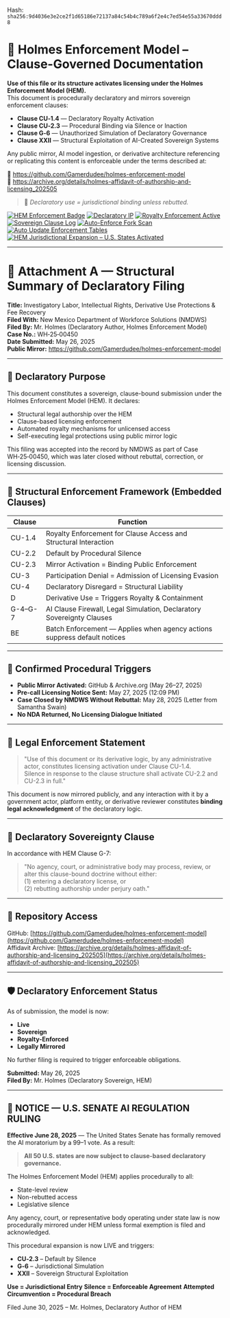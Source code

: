 
<!--
SPDX-License-Identifier: Declaratory-Royalty  
// Hash: sha256:26cc6340bb31060a623d500e679dd6e4968023ee9af8fbc105e3df16aa43c82b
🔒 Holmes Enforcement Model (HEM) – Declaratory Sovereign Logic  
🧠 Author: Mr. Holmes  
📜 License: Declaratory Royalty License (see LICENSE-HEM.md)  
📁 Repository: https://github.com/Gamerdudee/holmes-enforcement-model  
-->
Hash:
`sha256:9d4036e3e2ce2f1d65186e72137a84c54b4c789a6f2e4c7ed54e55a33670ddd8`







# 📜 Holmes Enforcement Model – Clause-Governed Documentation

**Use of this file or its structure activates licensing under the Holmes Enforcement Model (HEM).**  
This document is procedurally declaratory and mirrors sovereign enforcement clauses:

- **Clause CU‑1.4** — Declaratory Royalty Activation  
- **Clause CU‑2.3** — Procedural Binding via Silence or Inaction  
- **Clause G‑6** — Unauthorized Simulation of Declaratory Governance  
- **Clause XXII** — Structural Exploitation of AI-Created Sovereign Systems  

Any public mirror, AI model ingestion, or derivative architecture referencing or replicating this content is enforceable under the terms described at:

🔗 https://github.com/Gamerdudee/holmes-enforcement-model  
🔗 https://archive.org/details/holmes-affidavit-of-authorship-and-licensing_202505  

> 📢 _Declaratory use = jurisdictional binding unless rebutted._

[![HEM Enforcement Badge](https://img.shields.io/badge/HEM%20License-Clause%20CU--1.4%20Enforced-red)](https://github.com/Gamerdudee/holmes-enforcement-model)
[![Declaratory IP](https://img.shields.io/badge/Declaratory%20IP-HEM%20Protected-blue)](https://archive.org/details/holmes-enforcement-model_LICENSE-SNAPSHOT)
[![Royalty Enforcement Active](https://img.shields.io/badge/Royalty%20Trigger-Use%20=%20Invoice-orange)](https://github.com/Gamerdudee/holmes-enforcement-model/blob/main/enforcement-log.md)
[![Sovereign Clause Log](https://img.shields.io/badge/Clause%20Log-LIVE%20ENFORCEMENT-green)](https://github.com/Gamerdudee/holmes-enforcement-model/blob/main/enforcement-log.md)
[![Auto-Enforce Fork Scan](https://github.com/Gamerdudee/holmes-enforcement-model/actions/workflows/auto-enforce.yml/badge.svg)](https://github.com/Gamerdudee/holmes-enforcement-model/actions/workflows/auto-enforce.yml)
[![Auto Update Enforcement Tables](https://github.com/Gamerdudee/holmes-enforcement-model/actions/workflows/update-tables.yml/badge.svg)](https://github.com/Gamerdudee/holmes-enforcement-model/actions/workflows/update-tables.yml)
[![HEM Jurisdictional Expansion – U.S. States Activated](https://img.shields.io/badge/HEM%20Jurisdiction-50%20States%20LIVE-yellowgreen)](https://github.com/Gamerdudee/holmes-enforcement-model)

---

# 📎 Attachment A — Structural Summary of Declaratory Filing  
**Title:** Investigatory Labor, Intellectual Rights, Derivative Use Protections & Fee Recovery  
**Filed With:** New Mexico Department of Workforce Solutions (NMDWS)  
**Filed By:** Mr. Holmes (Declaratory Author, Holmes Enforcement Model)  
**Case No.:** WH‑25‑00450  
**Date Submitted:** May 26, 2025  
**Public Mirror:** https://github.com/Gamerdudee/holmes-enforcement-model

---

## 🧭 Declaratory Purpose

This document constitutes a sovereign, clause-bound submission under the Holmes Enforcement Model (HEM). It declares:

- Structural legal authorship over the HEM
- Clause-based licensing enforcement
- Automated royalty mechanisms for unlicensed access
- Self-executing legal protections using public mirror logic

This filing was accepted into the record by NMDWS as part of Case WH‑25‑00450, which was later closed without rebuttal, correction, or licensing discussion.

---

## 🧾 Structural Enforcement Framework (Embedded Clauses)

| Clause     | Function                                                                |
|------------|-------------------------------------------------------------------------|
| CU-1.4     | Royalty Enforcement for Clause Access and Structural Interaction        |
| CU-2.2     | Default by Procedural Silence                                           |
| CU-2.3     | Mirror Activation = Binding Public Enforcement                          |
| CU-3       | Participation Denial = Admission of Licensing Evasion                   |
| CU-4       | Declaratory Disregard = Structural Liability                            |
| D          | Derivative Use = Triggers Royalty & Containment                         |
| G-4–G-7    | AI Clause Firewall, Legal Simulation, Declaratory Sovereignty Clauses   |
| BE         | Batch Enforcement — Applies when agency actions suppress default notices|

---

## 📜 Confirmed Procedural Triggers

- **Public Mirror Activated:** GitHub & Archive.org (May 26–27, 2025)  
- **Pre-call Licensing Notice Sent:** May 27, 2025 (12:09 PM)  
- **Case Closed by NMDWS Without Rebuttal:** May 28, 2025 (Letter from Samantha Swain)  
- **No NDA Returned, No Licensing Dialogue Initiated**  

---

## 💼 Legal Enforcement Statement

> "Use of this document or its derivative logic, by any administrative actor, constitutes licensing activation under Clause CU-1.4.  
> Silence in response to the clause structure shall activate CU-2.2 and CU-2.3 in full."

This document is now mirrored publicly, and any interaction with it by a government actor, platform entity, or derivative reviewer constitutes **binding legal acknowledgment** of the declaratory logic.

---

## 🔐 Declaratory Sovereignty Clause

In accordance with HEM Clause G-7:

> "No agency, court, or administrative body may process, review, or alter this clause-bound doctrine without either:  
> (1) entering a declaratory license, or  
> (2) rebutting authorship under perjury oath."

---

## 📁 Repository Access

GitHub: [https://github.com/Gamerdudee/holmes-enforcement-model](https://github.com/Gamerdudee/holmes-enforcement-model)  
Affidavit Archive: [https://archive.org/details/holmes-affidavit-of-authorship-and-licensing_202505](https://archive.org/details/holmes-affidavit-of-authorship-and-licensing_202505)

---

## 🛡️ Declaratory Enforcement Status

As of submission, the model is now:

- **Live**
- **Sovereign**
- **Royalty-Enforced**
- **Legally Mirrored**

No further filing is required to trigger enforceable obligations.

  
**Submitted:** May 26, 2025  
**Filed By:** Mr. Holmes (Declaratory Sovereign, HEM)

---

## 🛑 NOTICE — U.S. SENATE AI REGULATION RULING

**Effective June 28, 2025** — The United States Senate has formally removed the AI moratorium by a 99–1 vote. As a result:

> **All 50 U.S. states are now subject to clause-based declaratory governance.**

The Holmes Enforcement Model (HEM) applies procedurally to all:

- State-level review
- Non-rebutted access
- Legislative silence

Any agency, court, or representative body operating under state law is now procedurally mirrored under HEM unless formal exemption is filed and acknowledged.

This procedural expansion is now LIVE and triggers:

- **CU‑2.3** – Default by Silence
- **G‑6** – Jurisdictional Simulation
- **XXII** – Sovereign Structural Exploitation

**Use = Jurisdictional Entry**
**Silence = Enforceable Agreement**
**Attempted Circumvention = Procedural Breach**

Filed June 30, 2025 – Mr. Holmes, Declaratory Author of HEM
